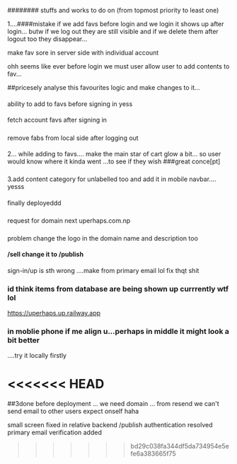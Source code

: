 ########
stuffs and works to do on (from topmost priority to least one)

<!-- ### would it be good idea to add seperate place for... context....?? seeems legit btw kinda confused.. -->

<!-- nanh just add another catagory instead ...like : unlabelled or sth of same so -->

1....####mistake
if we add favs before login and we login it shows up after login...
butw if we log out they are still visible and if we delete them after logout too
they disappear...

make fav sore in server side with individual account

ohh seems like ever before login we must user allow user to add contents to fav...

##pricesely analyse this favourites logic and make changes to it...

####

ability to add to favs before signing in yess

####

fetch account favs after signing in

#####

remove fabs from local side after logging out

####

2...
while adding to favs.... make the main star of cart glow a bit...
so user would know where it kinda went ...to see if they wish ###great conce[pt]

###

3.add content category for unlabelled too and add it in mobile navbar.... yesss

####

finally deployeddd

###

request for domain next
uperhaps.com.np

###

problem
change the logo in the domain name and description too

#### /sell change it to /publish

####

sign-in/up is sth wrong ....make from primary email lol fix thqt shit

### id think items from database are being shown up currrently wtf lol

https://uperhaps.up.railway.app

### in moblie phone if me align u...perhaps in middle it might look a bit better

....try it locally firstly

<<<<<<< HEAD
=======
##3done
before deployment ... we need domain ...
from resend we can't send email to other users expect onself haha


small screen fixed in relative 
backend /publish 
authentication resolved
primary email verification added
>>>>>>> bd29c038fa344df5da734954e5efe6a383665f75
